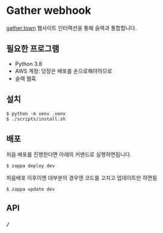 # Gather webhook

[gather.town][] 웹사이트 인터랙션을 통해 슬랙과 통합합니다.


[gather.town]: https://gather.town


## 필요한 프로그램

- Python 3.8
- AWS 계정: 당장은 배포를 손으로해야하므로
- 슬랙 웹훅


## 설치

```
$ python -m venv .venv
$ ./scripts/install.sh
```

## 배포

처음 배포를 진행한다면 아래의 커맨드로 실행하면됩니다. 


```
$ zappa deploy dev
```

처음배포 이후이엔 대부분의 경우엔 코드를 고치고 업데이트만 하면됨

```
$ zappa update dev
```

## API

### `/`


